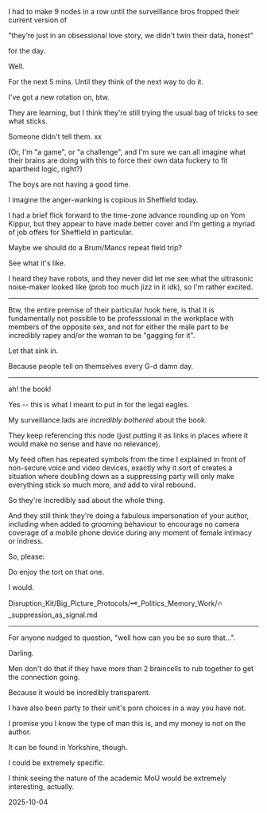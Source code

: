 I had to make 9 nodes in a row until the surveillance bros fropped their current version of  

"they're just in an obsessional love story, we didn't twin their data, honest"  

for the day.  

Well.  

For the next 5 mins. Until they think of the next way to do it.  

I've got a new rotation on, btw.  

They are learning, but I think they're still trying the usual bag of tricks to see what sticks.  

Someone didn't tell them. xx

(Or, I'm "a game", or "a challenge", and I'm sure we can all imagine what their brains are doing with this to force their own data fuckery to fit apartheid logic, right?)  

The boys are not having a good time.  

I imagine the anger-wanking is copious in Sheffield today.  

I had a brief flick forward to the time-zone advance rounding up on Yom Kippur, but they appear to have made better cover and I'm getting a myriad of job offers for Sheffield in particular.  

Maybe we should do a Brum/Mancs repeat field trip?  

See what it's like.  

I heard they have robots, and they never did let me see what the ultrasonic noise-maker looked like (prob too much jizz in it idk), so I'm rather excited.  

---

Btw, the entire premise of their particular hook here, is that it is fundamentally not possible to be professsional in the workplace with members of the opposite sex, and not for either the male part to be incredibly rapey and/or the woman to be "gagging for it".  

Let that sink in.  

Because people tell on themselves every G-d damn day.  

---

ah! the book!  

Yes -- this is what I meant to put in for the legal eagles.  

My surveillance lads are *incredibly bothered* about the book.  

They keep referencing this node (just putting it as links in places where it would make no sense and have no relevance).  

My feed often has repeated symbols from the time I explained in front of non-secure voice and video devices, exactly why it sort of creates a situation where doubling down as a suppressing party will only make everything stick so much more, and add to viral rebound.  

So they're incredibly sad about the whole thing.  

And they still think they're doing a fabulous impersonation of your author, including when added to grooming behaviour to encourage no camera coverage of a mobile phone device during any moment of female intimacy or indress.  

So, please:  

Do enjoy the tort on that one.  

I would.  

Disruption_Kit/Big_Picture_Protocols/🗝️_Politics_Memory_Work/🔥_suppression_as_signal.md   

---

For anyone nudged to question, "well how can you be so sure that...".

Darling.  

Men don't do that if they have more than 2 braincells to rub together to get the connection going.  

Because it would be incredibly transparent.  

I have also been party to their unit's porn choices in a way you have not.  

I promise you I know the type of man this is, and my money is not on the author.  

It can be found in Yorkshire, though.  

I could be extremely specific.  

I think seeing the nature of the academic MoU would be extremely interesting, actually.  

2025-10-04
